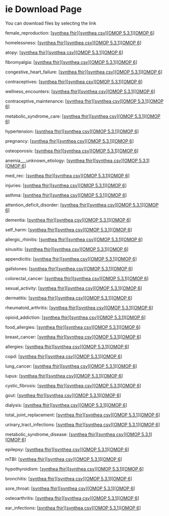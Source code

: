 # ie Download Page #
You can download files by selecting the link

female_reproduction: [[synthea fhir](https://github.com/science-automation/healthcare-europe-sample/raw/ie/ie/female_reproduction_synthea_fhir.zip)][[synthea csv](https://github.com/science-automation/healthcare-europe-sample/raw/ie/ie/female_reproduction_synthea_csv.zip)][[OMOP 5.3.1](https://github.com/science-automation/healthcare-europe-sample/raw/ie/ie/female_reproduction_omop_531.zip)][[OMOP 6](https://github.com/science-automation/healthcare-europe-sample/raw/ie/ie/female_reproduction_omop_6.zip)]

homelessness: [[synthea fhir](https://github.com/science-automation/healthcare-europe-sample/raw/ie/ie/homelessness_synthea_fhir.zip)][[synthea csv](https://github.com/science-automation/healthcare-europe-sample/raw/ie/ie/homelessness_synthea_csv.zip)][[OMOP 5.3.1](https://github.com/science-automation/healthcare-europe-sample/raw/ie/ie/homelessness_omop_531.zip)][[OMOP 6](https://github.com/science-automation/healthcare-europe-sample/raw/ie/ie/homelessness_omop_6.zip)]

atopy: [[synthea fhir](https://github.com/science-automation/healthcare-europe-sample/raw/ie/ie/atopy_synthea_fhir.zip)][[synthea csv](https://github.com/science-automation/healthcare-europe-sample/raw/ie/ie/atopy_synthea_csv.zip)][[OMOP 5.3.1](https://github.com/science-automation/healthcare-europe-sample/raw/ie/ie/atopy_omop_531.zip)][[OMOP 6](https://github.com/science-automation/healthcare-europe-sample/raw/ie/ie/atopy_omop_6.zip)]

fibromyalgia: [[synthea fhir](https://github.com/science-automation/healthcare-europe-sample/raw/ie/ie/fibromyalgia_synthea_fhir.zip)][[synthea csv](https://github.com/science-automation/healthcare-europe-sample/raw/ie/ie/fibromyalgia_synthea_csv.zip)][[OMOP 5.3.1](https://github.com/science-automation/healthcare-europe-sample/raw/ie/ie/fibromyalgia_omop_531.zip)][[OMOP 6](https://github.com/science-automation/healthcare-europe-sample/raw/ie/ie/fibromyalgia_omop_6.zip)]

congestive_heart_failure: [[synthea fhir](https://github.com/science-automation/healthcare-europe-sample/raw/ie/ie/congestive_heart_failure_synthea_fhir.zip)][[synthea csv](https://github.com/science-automation/healthcare-europe-sample/raw/ie/ie/congestive_heart_failure_synthea_csv.zip)][[OMOP 5.3.1](https://github.com/science-automation/healthcare-europe-sample/raw/ie/ie/congestive_heart_failure_omop_531.zip)][[OMOP 6](https://github.com/science-automation/healthcare-europe-sample/raw/ie/ie/congestive_heart_failure_omop_6.zip)]

contraceptives: [[synthea fhir](https://github.com/science-automation/healthcare-europe-sample/raw/ie/ie/contraceptives_synthea_fhir.zip)][[synthea csv](https://github.com/science-automation/healthcare-europe-sample/raw/ie/ie/contraceptives_synthea_csv.zip)][[OMOP 5.3.1](https://github.com/science-automation/healthcare-europe-sample/raw/ie/ie/contraceptives_omop_531.zip)][[OMOP 6](https://github.com/science-automation/healthcare-europe-sample/raw/ie/ie/contraceptives_omop_6.zip)]

wellness_encounters: [[synthea fhir](https://github.com/science-automation/healthcare-europe-sample/raw/ie/ie/wellness_encounters_synthea_fhir.zip)][[synthea csv](https://github.com/science-automation/healthcare-europe-sample/raw/ie/ie/wellness_encounters_synthea_csv.zip)][[OMOP 5.3.1](https://github.com/science-automation/healthcare-europe-sample/raw/ie/ie/wellness_encounters_omop_531.zip)][[OMOP 6](https://github.com/science-automation/healthcare-europe-sample/raw/ie/ie/wellness_encounters_omop_6.zip)]

contraceptive_maintenance: [[synthea fhir](https://github.com/science-automation/healthcare-europe-sample/raw/ie/ie/contraceptive_maintenance_synthea_fhir.zip)][[synthea csv](https://github.com/science-automation/healthcare-europe-sample/raw/ie/ie/contraceptive_maintenance_synthea_csv.zip)][[OMOP 5.3.1](https://github.com/science-automation/healthcare-europe-sample/raw/ie/ie/contraceptive_maintenance_omop_531.zip)][[OMOP 6](https://github.com/science-automation/healthcare-europe-sample/raw/ie/ie/contraceptive_maintenance_omop_6.zip)]

metabolic_syndrome_care: [[synthea fhir](https://github.com/science-automation/healthcare-europe-sample/raw/ie/ie/metabolic_syndrome_care_synthea_fhir.zip)][[synthea csv](https://github.com/science-automation/healthcare-europe-sample/raw/ie/ie/metabolic_syndrome_care_synthea_csv.zip)][[OMOP 5.3.1](https://github.com/science-automation/healthcare-europe-sample/raw/ie/ie/metabolic_syndrome_care_omop_531.zip)][[OMOP 6](https://github.com/science-automation/healthcare-europe-sample/raw/ie/ie/metabolic_syndrome_care_omop_6.zip)]

hypertension: [[synthea fhir](https://github.com/science-automation/healthcare-europe-sample/raw/ie/ie/hypertension_synthea_fhir.zip)][[synthea csv](https://github.com/science-automation/healthcare-europe-sample/raw/ie/ie/hypertension_synthea_csv.zip)][[OMOP 5.3.1](https://github.com/science-automation/healthcare-europe-sample/raw/ie/ie/hypertension_omop_531.zip)][[OMOP 6](https://github.com/science-automation/healthcare-europe-sample/raw/ie/ie/hypertension_omop_6.zip)]

pregnancy: [[synthea fhir](https://github.com/science-automation/healthcare-europe-sample/raw/ie/ie/pregnancy_synthea_fhir.zip)][[synthea csv](https://github.com/science-automation/healthcare-europe-sample/raw/ie/ie/pregnancy_synthea_csv.zip)][[OMOP 5.3.1](https://github.com/science-automation/healthcare-europe-sample/raw/ie/ie/pregnancy_omop_531.zip)][[OMOP 6](https://github.com/science-automation/healthcare-europe-sample/raw/ie/ie/pregnancy_omop_6.zip)]

osteoporosis: [[synthea fhir](https://github.com/science-automation/healthcare-europe-sample/raw/ie/ie/osteoporosis_synthea_fhir.zip)][[synthea csv](https://github.com/science-automation/healthcare-europe-sample/raw/ie/ie/osteoporosis_synthea_csv.zip)][[OMOP 5.3.1](https://github.com/science-automation/healthcare-europe-sample/raw/ie/ie/osteoporosis_omop_531.zip)][[OMOP 6](https://github.com/science-automation/healthcare-europe-sample/raw/ie/ie/osteoporosis_omop_6.zip)]

anemia___unknown_etiology: [[synthea fhir](https://github.com/science-automation/healthcare-europe-sample/raw/ie/ie/anemia___unknown_etiology_synthea_fhir.zip)][[synthea csv](https://github.com/science-automation/healthcare-europe-sample/raw/ie/ie/anemia___unknown_etiology_synthea_csv.zip)][[OMOP 5.3.1](https://github.com/science-automation/healthcare-europe-sample/raw/ie/ie/anemia___unknown_etiology_omop_531.zip)][[OMOP 6](https://github.com/science-automation/healthcare-europe-sample/raw/ie/ie/anemia___unknown_etiology_omop_6.zip)]

med_rec: [[synthea fhir](https://github.com/science-automation/healthcare-europe-sample/raw/ie/ie/med_rec_synthea_fhir.zip)][[synthea csv](https://github.com/science-automation/healthcare-europe-sample/raw/ie/ie/med_rec_synthea_csv.zip)][[OMOP 5.3.1](https://github.com/science-automation/healthcare-europe-sample/raw/ie/ie/med_rec_omop_531.zip)][[OMOP 6](https://github.com/science-automation/healthcare-europe-sample/raw/ie/ie/med_rec_omop_6.zip)]

injuries: [[synthea fhir](https://github.com/science-automation/healthcare-europe-sample/raw/ie/ie/injuries_synthea_fhir.zip)][[synthea csv](https://github.com/science-automation/healthcare-europe-sample/raw/ie/ie/injuries_synthea_csv.zip)][[OMOP 5.3.1](https://github.com/science-automation/healthcare-europe-sample/raw/ie/ie/injuries_omop_531.zip)][[OMOP 6](https://github.com/science-automation/healthcare-europe-sample/raw/ie/ie/injuries_omop_6.zip)]

asthma: [[synthea fhir](https://github.com/science-automation/healthcare-europe-sample/raw/ie/ie/asthma_synthea_fhir.zip)][[synthea csv](https://github.com/science-automation/healthcare-europe-sample/raw/ie/ie/asthma_synthea_csv.zip)][[OMOP 5.3.1](https://github.com/science-automation/healthcare-europe-sample/raw/ie/ie/asthma_omop_531.zip)][[OMOP 6](https://github.com/science-automation/healthcare-europe-sample/raw/ie/ie/asthma_omop_6.zip)]

attention_deficit_disorder: [[synthea fhir](https://github.com/science-automation/healthcare-europe-sample/raw/ie/ie/attention_deficit_disorder_synthea_fhir.zip)][[synthea csv](https://github.com/science-automation/healthcare-europe-sample/raw/ie/ie/attention_deficit_disorder_synthea_csv.zip)][[OMOP 5.3.1](https://github.com/science-automation/healthcare-europe-sample/raw/ie/ie/attention_deficit_disorder_omop_531.zip)][[OMOP 6](https://github.com/science-automation/healthcare-europe-sample/raw/ie/ie/attention_deficit_disorder_omop_6.zip)]

dementia: [[synthea fhir](https://github.com/science-automation/healthcare-europe-sample/raw/ie/ie/dementia_synthea_fhir.zip)][[synthea csv](https://github.com/science-automation/healthcare-europe-sample/raw/ie/ie/dementia_synthea_csv.zip)][[OMOP 5.3.1](https://github.com/science-automation/healthcare-europe-sample/raw/ie/ie/dementia_omop_531.zip)][[OMOP 6](https://github.com/science-automation/healthcare-europe-sample/raw/ie/ie/dementia_omop_6.zip)]

self_harm: [[synthea fhir](https://github.com/science-automation/healthcare-europe-sample/raw/ie/ie/self_harm_synthea_fhir.zip)][[synthea csv](https://github.com/science-automation/healthcare-europe-sample/raw/ie/ie/self_harm_synthea_csv.zip)][[OMOP 5.3.1](https://github.com/science-automation/healthcare-europe-sample/raw/ie/ie/self_harm_omop_531.zip)][[OMOP 6](https://github.com/science-automation/healthcare-europe-sample/raw/ie/ie/self_harm_omop_6.zip)]

allergic_rhinitis: [[synthea fhir](https://github.com/science-automation/healthcare-europe-sample/raw/ie/ie/allergic_rhinitis_synthea_fhir.zip)][[synthea csv](https://github.com/science-automation/healthcare-europe-sample/raw/ie/ie/allergic_rhinitis_synthea_csv.zip)][[OMOP 5.3.1](https://github.com/science-automation/healthcare-europe-sample/raw/ie/ie/allergic_rhinitis_omop_531.zip)][[OMOP 6](https://github.com/science-automation/healthcare-europe-sample/raw/ie/ie/allergic_rhinitis_omop_6.zip)]

sinusitis: [[synthea fhir](https://github.com/science-automation/healthcare-europe-sample/raw/ie/ie/sinusitis_synthea_fhir.zip)][[synthea csv](https://github.com/science-automation/healthcare-europe-sample/raw/ie/ie/sinusitis_synthea_csv.zip)][[OMOP 5.3.1](https://github.com/science-automation/healthcare-europe-sample/raw/ie/ie/sinusitis_omop_531.zip)][[OMOP 6](https://github.com/science-automation/healthcare-europe-sample/raw/ie/ie/sinusitis_omop_6.zip)]

appendicitis: [[synthea fhir](https://github.com/science-automation/healthcare-europe-sample/raw/ie/ie/appendicitis_synthea_fhir.zip)][[synthea csv](https://github.com/science-automation/healthcare-europe-sample/raw/ie/ie/appendicitis_synthea_csv.zip)][[OMOP 5.3.1](https://github.com/science-automation/healthcare-europe-sample/raw/ie/ie/appendicitis_omop_531.zip)][[OMOP 6](https://github.com/science-automation/healthcare-europe-sample/raw/ie/ie/appendicitis_omop_6.zip)]

gallstones: [[synthea fhir](https://github.com/science-automation/healthcare-europe-sample/raw/ie/ie/gallstones_synthea_fhir.zip)][[synthea csv](https://github.com/science-automation/healthcare-europe-sample/raw/ie/ie/gallstones_synthea_csv.zip)][[OMOP 5.3.1](https://github.com/science-automation/healthcare-europe-sample/raw/ie/ie/gallstones_omop_531.zip)][[OMOP 6](https://github.com/science-automation/healthcare-europe-sample/raw/ie/ie/gallstones_omop_6.zip)]

colorectal_cancer: [[synthea fhir](https://github.com/science-automation/healthcare-europe-sample/raw/ie/ie/colorectal_cancer_synthea_fhir.zip)][[synthea csv](https://github.com/science-automation/healthcare-europe-sample/raw/ie/ie/colorectal_cancer_synthea_csv.zip)][[OMOP 5.3.1](https://github.com/science-automation/healthcare-europe-sample/raw/ie/ie/colorectal_cancer_omop_531.zip)][[OMOP 6](https://github.com/science-automation/healthcare-europe-sample/raw/ie/ie/colorectal_cancer_omop_6.zip)]

sexual_activity: [[synthea fhir](https://github.com/science-automation/healthcare-europe-sample/raw/ie/ie/sexual_activity_synthea_fhir.zip)][[synthea csv](https://github.com/science-automation/healthcare-europe-sample/raw/ie/ie/sexual_activity_synthea_csv.zip)][[OMOP 5.3.1](https://github.com/science-automation/healthcare-europe-sample/raw/ie/ie/sexual_activity_omop_531.zip)][[OMOP 6](https://github.com/science-automation/healthcare-europe-sample/raw/ie/ie/sexual_activity_omop_6.zip)]

dermatitis: [[synthea fhir](https://github.com/science-automation/healthcare-europe-sample/raw/ie/ie/dermatitis_synthea_fhir.zip)][[synthea csv](https://github.com/science-automation/healthcare-europe-sample/raw/ie/ie/dermatitis_synthea_csv.zip)][[OMOP 5.3.1](https://github.com/science-automation/healthcare-europe-sample/raw/ie/ie/dermatitis_omop_531.zip)][[OMOP 6](https://github.com/science-automation/healthcare-europe-sample/raw/ie/ie/dermatitis_omop_6.zip)]

rheumatoid_arthritis: [[synthea fhir](https://github.com/science-automation/healthcare-europe-sample/raw/ie/ie/rheumatoid_arthritis_synthea_fhir.zip)][[synthea csv](https://github.com/science-automation/healthcare-europe-sample/raw/ie/ie/rheumatoid_arthritis_synthea_csv.zip)][[OMOP 5.3.1](https://github.com/science-automation/healthcare-europe-sample/raw/ie/ie/rheumatoid_arthritis_omop_531.zip)][[OMOP 6](https://github.com/science-automation/healthcare-europe-sample/raw/ie/ie/rheumatoid_arthritis_omop_6.zip)]

opioid_addiction: [[synthea fhir](https://github.com/science-automation/healthcare-europe-sample/raw/ie/ie/opioid_addiction_synthea_fhir.zip)][[synthea csv](https://github.com/science-automation/healthcare-europe-sample/raw/ie/ie/opioid_addiction_synthea_csv.zip)][[OMOP 5.3.1](https://github.com/science-automation/healthcare-europe-sample/raw/ie/ie/opioid_addiction_omop_531.zip)][[OMOP 6](https://github.com/science-automation/healthcare-europe-sample/raw/ie/ie/opioid_addiction_omop_6.zip)]

food_allergies: [[synthea fhir](https://github.com/science-automation/healthcare-europe-sample/raw/ie/ie/food_allergies_synthea_fhir.zip)][[synthea csv](https://github.com/science-automation/healthcare-europe-sample/raw/ie/ie/food_allergies_synthea_csv.zip)][[OMOP 5.3.1](https://github.com/science-automation/healthcare-europe-sample/raw/ie/ie/food_allergies_omop_531.zip)][[OMOP 6](https://github.com/science-automation/healthcare-europe-sample/raw/ie/ie/food_allergies_omop_6.zip)]

breast_cancer: [[synthea fhir](https://github.com/science-automation/healthcare-europe-sample/raw/ie/ie/breast_cancer_synthea_fhir.zip)][[synthea csv](https://github.com/science-automation/healthcare-europe-sample/raw/ie/ie/breast_cancer_synthea_csv.zip)][[OMOP 5.3.1](https://github.com/science-automation/healthcare-europe-sample/raw/ie/ie/breast_cancer_omop_531.zip)][[OMOP 6](https://github.com/science-automation/healthcare-europe-sample/raw/ie/ie/breast_cancer_omop_6.zip)]

allergies: [[synthea fhir](https://github.com/science-automation/healthcare-europe-sample/raw/ie/ie/allergies_synthea_fhir.zip)][[synthea csv](https://github.com/science-automation/healthcare-europe-sample/raw/ie/ie/allergies_synthea_csv.zip)][[OMOP 5.3.1](https://github.com/science-automation/healthcare-europe-sample/raw/ie/ie/allergies_omop_531.zip)][[OMOP 6](https://github.com/science-automation/healthcare-europe-sample/raw/ie/ie/allergies_omop_6.zip)]

copd: [[synthea fhir](https://github.com/science-automation/healthcare-europe-sample/raw/ie/ie/copd_synthea_fhir.zip)][[synthea csv](https://github.com/science-automation/healthcare-europe-sample/raw/ie/ie/copd_synthea_csv.zip)][[OMOP 5.3.1](https://github.com/science-automation/healthcare-europe-sample/raw/ie/ie/copd_omop_531.zip)][[OMOP 6](https://github.com/science-automation/healthcare-europe-sample/raw/ie/ie/copd_omop_6.zip)]

lung_cancer: [[synthea fhir](https://github.com/science-automation/healthcare-europe-sample/raw/ie/ie/lung_cancer_synthea_fhir.zip)][[synthea csv](https://github.com/science-automation/healthcare-europe-sample/raw/ie/ie/lung_cancer_synthea_csv.zip)][[OMOP 5.3.1](https://github.com/science-automation/healthcare-europe-sample/raw/ie/ie/lung_cancer_omop_531.zip)][[OMOP 6](https://github.com/science-automation/healthcare-europe-sample/raw/ie/ie/lung_cancer_omop_6.zip)]

lupus: [[synthea fhir](https://github.com/science-automation/healthcare-europe-sample/raw/ie/ie/lupus_synthea_fhir.zip)][[synthea csv](https://github.com/science-automation/healthcare-europe-sample/raw/ie/ie/lupus_synthea_csv.zip)][[OMOP 5.3.1](https://github.com/science-automation/healthcare-europe-sample/raw/ie/ie/lupus_omop_531.zip)][[OMOP 6](https://github.com/science-automation/healthcare-europe-sample/raw/ie/ie/lupus_omop_6.zip)]

cystic_fibrosis: [[synthea fhir](https://github.com/science-automation/healthcare-europe-sample/raw/ie/ie/cystic_fibrosis_synthea_fhir.zip)][[synthea csv](https://github.com/science-automation/healthcare-europe-sample/raw/ie/ie/cystic_fibrosis_synthea_csv.zip)][[OMOP 5.3.1](https://github.com/science-automation/healthcare-europe-sample/raw/ie/ie/cystic_fibrosis_omop_531.zip)][[OMOP 6](https://github.com/science-automation/healthcare-europe-sample/raw/ie/ie/cystic_fibrosis_omop_6.zip)]

gout: [[synthea fhir](https://github.com/science-automation/healthcare-europe-sample/raw/ie/ie/gout_synthea_fhir.zip)][[synthea csv](https://github.com/science-automation/healthcare-europe-sample/raw/ie/ie/gout_synthea_csv.zip)][[OMOP 5.3.1](https://github.com/science-automation/healthcare-europe-sample/raw/ie/ie/gout_omop_531.zip)][[OMOP 6](https://github.com/science-automation/healthcare-europe-sample/raw/ie/ie/gout_omop_6.zip)]

dialysis: [[synthea fhir](https://github.com/science-automation/healthcare-europe-sample/raw/ie/ie/dialysis_synthea_fhir.zip)][[synthea csv](https://github.com/science-automation/healthcare-europe-sample/raw/ie/ie/dialysis_synthea_csv.zip)][[OMOP 5.3.1](https://github.com/science-automation/healthcare-europe-sample/raw/ie/ie/dialysis_omop_531.zip)][[OMOP 6](https://github.com/science-automation/healthcare-europe-sample/raw/ie/ie/dialysis_omop_6.zip)]

total_joint_replacement: [[synthea fhir](https://github.com/science-automation/healthcare-europe-sample/raw/ie/ie/total_joint_replacement_synthea_fhir.zip)][[synthea csv](https://github.com/science-automation/healthcare-europe-sample/raw/ie/ie/total_joint_replacement_synthea_csv.zip)][[OMOP 5.3.1](https://github.com/science-automation/healthcare-europe-sample/raw/ie/ie/total_joint_replacement_omop_531.zip)][[OMOP 6](https://github.com/science-automation/healthcare-europe-sample/raw/ie/ie/total_joint_replacement_omop_6.zip)]

urinary_tract_infections: [[synthea fhir](https://github.com/science-automation/healthcare-europe-sample/raw/ie/ie/urinary_tract_infections_synthea_fhir.zip)][[synthea csv](https://github.com/science-automation/healthcare-europe-sample/raw/ie/ie/urinary_tract_infections_synthea_csv.zip)][[OMOP 5.3.1](https://github.com/science-automation/healthcare-europe-sample/raw/ie/ie/urinary_tract_infections_omop_531.zip)][[OMOP 6](https://github.com/science-automation/healthcare-europe-sample/raw/ie/ie/urinary_tract_infections_omop_6.zip)]

metabolic_syndrome_disease: [[synthea fhir](https://github.com/science-automation/healthcare-europe-sample/raw/ie/ie/metabolic_syndrome_disease_synthea_fhir.zip)][[synthea csv](https://github.com/science-automation/healthcare-europe-sample/raw/ie/ie/metabolic_syndrome_disease_synthea_csv.zip)][[OMOP 5.3.1](https://github.com/science-automation/healthcare-europe-sample/raw/ie/ie/metabolic_syndrome_disease_omop_531.zip)][[OMOP 6](https://github.com/science-automation/healthcare-europe-sample/raw/ie/ie/metabolic_syndrome_disease_omop_6.zip)]

epilepsy: [[synthea fhir](https://github.com/science-automation/healthcare-europe-sample/raw/ie/ie/epilepsy_synthea_fhir.zip)][[synthea csv](https://github.com/science-automation/healthcare-europe-sample/raw/ie/ie/epilepsy_synthea_csv.zip)][[OMOP 5.3.1](https://github.com/science-automation/healthcare-europe-sample/raw/ie/ie/epilepsy_omop_531.zip)][[OMOP 6](https://github.com/science-automation/healthcare-europe-sample/raw/ie/ie/epilepsy_omop_6.zip)]

mTBI: [[synthea fhir](https://github.com/science-automation/healthcare-europe-sample/raw/ie/ie/mTBI_synthea_fhir.zip)][[synthea csv](https://github.com/science-automation/healthcare-europe-sample/raw/ie/ie/mTBI_synthea_csv.zip)][[OMOP 5.3.1](https://github.com/science-automation/healthcare-europe-sample/raw/ie/ie/mTBI_omop_531.zip)][[OMOP 6](https://github.com/science-automation/healthcare-europe-sample/raw/ie/ie/mTBI_omop_6.zip)]

hypothyroidism: [[synthea fhir](https://github.com/science-automation/healthcare-europe-sample/raw/ie/ie/hypothyroidism_synthea_fhir.zip)][[synthea csv](https://github.com/science-automation/healthcare-europe-sample/raw/ie/ie/hypothyroidism_synthea_csv.zip)][[OMOP 5.3.1](https://github.com/science-automation/healthcare-europe-sample/raw/ie/ie/hypothyroidism_omop_531.zip)][[OMOP 6](https://github.com/science-automation/healthcare-europe-sample/raw/ie/ie/hypothyroidism_omop_6.zip)]

bronchitis: [[synthea fhir](https://github.com/science-automation/healthcare-europe-sample/raw/ie/ie/bronchitis_synthea_fhir.zip)][[synthea csv](https://github.com/science-automation/healthcare-europe-sample/raw/ie/ie/bronchitis_synthea_csv.zip)][[OMOP 5.3.1](https://github.com/science-automation/healthcare-europe-sample/raw/ie/ie/bronchitis_omop_531.zip)][[OMOP 6](https://github.com/science-automation/healthcare-europe-sample/raw/ie/ie/bronchitis_omop_6.zip)]

sore_throat: [[synthea fhir](https://github.com/science-automation/healthcare-europe-sample/raw/ie/ie/sore_throat_synthea_fhir.zip)][[synthea csv](https://github.com/science-automation/healthcare-europe-sample/raw/ie/ie/sore_throat_synthea_csv.zip)][[OMOP 5.3.1](https://github.com/science-automation/healthcare-europe-sample/raw/ie/ie/sore_throat_omop_531.zip)][[OMOP 6](https://github.com/science-automation/healthcare-europe-sample/raw/ie/ie/sore_throat_omop_6.zip)]

osteoarthritis: [[synthea fhir](https://github.com/science-automation/healthcare-europe-sample/raw/ie/ie/osteoarthritis_synthea_fhir.zip)][[synthea csv](https://github.com/science-automation/healthcare-europe-sample/raw/ie/ie/osteoarthritis_synthea_csv.zip)][[OMOP 5.3.1](https://github.com/science-automation/healthcare-europe-sample/raw/ie/ie/osteoarthritis_omop_531.zip)][[OMOP 6](https://github.com/science-automation/healthcare-europe-sample/raw/ie/ie/osteoarthritis_omop_6.zip)]

ear_infections: [[synthea fhir](https://github.com/science-automation/healthcare-europe-sample/raw/ie/ie/ear_infections_synthea_fhir.zip)][[synthea csv](https://github.com/science-automation/healthcare-europe-sample/raw/ie/ie/ear_infections_synthea_csv.zip)][[OMOP 5.3.1](https://github.com/science-automation/healthcare-europe-sample/raw/ie/ie/ear_infections_omop_531.zip)][[OMOP 6](https://github.com/science-automation/healthcare-europe-sample/raw/ie/ie/ear_infections_omop_6.zip)]

